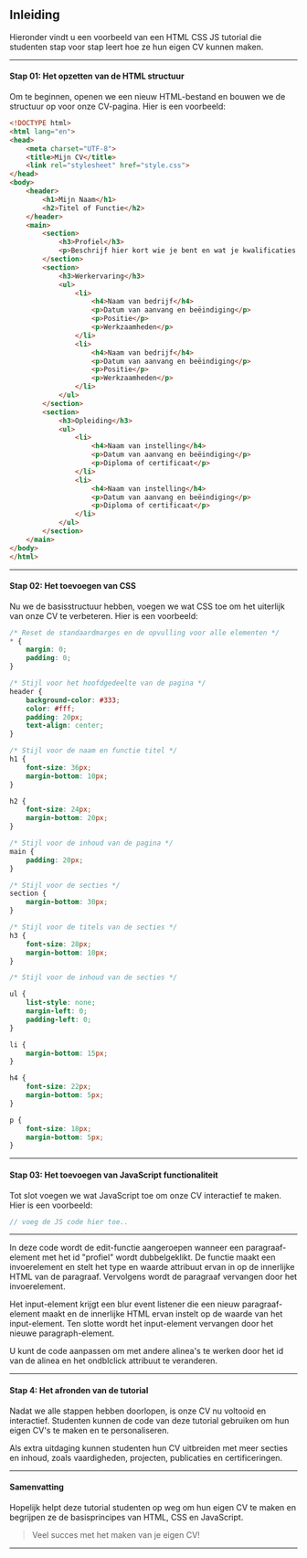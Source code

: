 ## Inleiding

Hieronder vindt u een voorbeeld van een HTML CSS JS tutorial die studenten stap voor stap leert hoe ze hun eigen CV kunnen maken.

---

#### Stap 01: Het opzetten van de HTML structuur 

Om te beginnen, openen we een nieuw HTML-bestand en bouwen we de structuur op voor onze CV-pagina. Hier is een voorbeeld:

```html
<!DOCTYPE html>
<html lang="en">
<head>
    <meta charset="UTF-8">
    <title>Mijn CV</title>
    <link rel="stylesheet" href="style.css">
</head>
<body>
    <header>
        <h1>Mijn Naam</h1>
        <h2>Titel of Functie</h2>
    </header>
    <main>
        <section>
            <h3>Profiel</h3>
            <p>Beschrijf hier kort wie je bent en wat je kwalificaties zijn.</p>
        </section>
        <section>
            <h3>Werkervaring</h3>
            <ul>
                <li>
                    <h4>Naam van bedrijf</h4>
                    <p>Datum van aanvang en beëindiging</p>
                    <p>Positie</p>
                    <p>Werkzaamheden</p>
                </li>
                <li>
                    <h4>Naam van bedrijf</h4>
                    <p>Datum van aanvang en beëindiging</p>
                    <p>Positie</p>
                    <p>Werkzaamheden</p>
                </li>
            </ul>
        </section>
        <section>
            <h3>Opleiding</h3>
            <ul>
                <li>
                    <h4>Naam van instelling</h4>
                    <p>Datum van aanvang en beëindiging</p>
                    <p>Diploma of certificaat</p>
                </li>
                <li>
                    <h4>Naam van instelling</h4>
                    <p>Datum van aanvang en beëindiging</p>
                    <p>Diploma of certificaat</p>
                </li>
            </ul>
        </section>
    </main>
</body>
</html>
```

---

#### Stap 02: Het toevoegen van CSS 

Nu we de basisstructuur hebben, voegen we wat CSS toe om het uiterlijk van onze CV te verbeteren. Hier is een voorbeeld:

```css
/* Reset de standaardmarges en de opvulling voor alle elementen */
* {
    margin: 0;
    padding: 0;
}

/* Stijl voor het hoofdgedeelte van de pagina */
header {
    background-color: #333;
    color: #fff;
    padding: 20px;
    text-align: center;
}

/* Stijl voor de naam en functie titel */
h1 {
    font-size: 36px;
    margin-bottom: 10px;
}

h2 {
    font-size: 24px;
    margin-bottom: 20px;
}

/* Stijl voor de inhoud van de pagina */
main {
    padding: 20px;
}

/* Stijl voor de secties */
section {
    margin-bottom: 30px;
}

/* Stijl voor de titels van de secties */
h3 {
    font-size: 28px;
    margin-bottom: 10px;
}

/* Stijl voor de inhoud van de secties */ 

ul { 
	list-style: none; 
	margin-left: 0; 
	padding-left: 0; 
}

li { 
	margin-bottom: 15px; 
}

h4 { 
	font-size: 22px; 
	margin-bottom: 5px; 
}

p { 
	font-size: 18px; 
	margin-bottom: 5px; 
}
```

---

#### Stap 03:  Het toevoegen van JavaScript functionaliteit 

Tot slot voegen we wat JavaScript toe om onze CV interactief te maken. Hier is een voorbeeld: 

```js 
// voeg de JS code hier toe.. 
```

---

In deze code wordt de edit-functie aangeroepen wanneer een paragraaf-element met het id "profiel" wordt dubbelgeklikt. De functie maakt een invoerelement en stelt het type en waarde attribuut ervan in op de innerlijke HTML van de paragraaf. Vervolgens wordt de paragraaf vervangen door het invoerelement.

Het input-element krijgt een blur event listener die een nieuw paragraaf-element maakt en de innerlijke HTML ervan instelt op de waarde van het input-element. Ten slotte wordt het input-element vervangen door het nieuwe paragraph-element.

U kunt de code aanpassen om met andere alinea's te werken door het id van de alinea en het ondblclick attribuut te veranderen.

---

#### Stap 4: Het afronden van de tutorial 

Nadat we alle stappen hebben doorlopen, is onze CV nu voltooid en interactief. Studenten kunnen de code van deze tutorial gebruiken om hun eigen CV's te maken en te personaliseren.

Als extra uitdaging kunnen studenten hun CV uitbreiden met meer secties en inhoud, zoals vaardigheden, projecten, publicaties en certificeringen.

---

#### Samenvatting

Hopelijk helpt deze tutorial studenten op weg om hun eigen CV te maken en begrijpen ze de basisprincipes van HTML, CSS en JavaScript. 

>Veel succes met het maken van je eigen CV!

---

